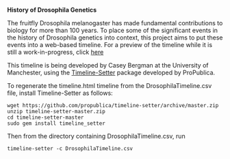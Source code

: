 **History of Drosophila Genetics**

The fruitfly Drosophila melanogaster has made fundamental contributions to biology for more than 100 years. To place some of the significant events in the history of Drosophila genetics into context, this project aims to put these events into a web-based timeline. For a preview of the timeline while it is still a work-in-progress, click [here](http://htmlpreview.github.io/?https://raw.githubusercontent.com/cbergman/DrosophilaTimeline/master/timeline.html)

This timeline is being developed by Casey Bergman at the University of Manchester, using the [Timeline-Setter](https://github.com/propublica/timeline-setter/) package developed by ProPublica. 

To regenerate the timeline.html timeline from the DrosophilaTimeline.csv file, install Timeline-Setter as follows:

```
wget https://github.com/propublica/timeline-setter/archive/master.zip
unzip timeline-setter-master.zip 
cd timeline-setter-master
sudo gem install timeline_setter
```

Then from the directory containing DrosophilaTimeline.csv, run 
```
timeline-setter -c DrosophilaTimeline.csv
```